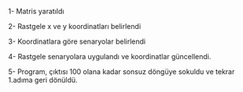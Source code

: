 1- Matris yaratıldı

2- Rastgele x ve y koordinatları belirlendi

3- Koordinatlara göre senaryolar belirlendi

4- Rastgele senaryolara uygulandı ve koordinatlar güncellendi.

5- Program, çıktısı 100 olana kadar sonsuz döngüye sokuldu ve tekrar 1.adıma geri dönüldü.